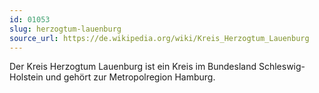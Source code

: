 ```yaml
---
id: 01053
slug: herzogtum-lauenburg
source_url: https://de.wikipedia.org/wiki/Kreis_Herzogtum_Lauenburg
---
```


Der Kreis Herzogtum Lauenburg ist ein Kreis im Bundesland Schleswig-Holstein und gehört zur Metropolregion Hamburg.
